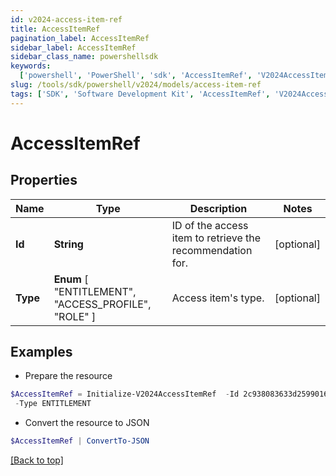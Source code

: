 ```yaml
---
id: v2024-access-item-ref
title: AccessItemRef
pagination_label: AccessItemRef
sidebar_label: AccessItemRef
sidebar_class_name: powershellsdk
keywords:
  ['powershell', 'PowerShell', 'sdk', 'AccessItemRef', 'V2024AccessItemRef']
slug: /tools/sdk/powershell/v2024/models/access-item-ref
tags: ['SDK', 'Software Development Kit', 'AccessItemRef', 'V2024AccessItemRef']
---
```


# AccessItemRef

## Properties

| Name | Type | Description | Notes |
| --- | --- | --- | --- |
| **Id** | **String** | ID of the access item to retrieve the recommendation for. | [optional] |
| **Type** | **Enum** [ "ENTITLEMENT", "ACCESS_PROFILE", "ROLE" ] | Access item's type. | [optional] |

## Examples

- Prepare the resource

```powershell
$AccessItemRef = Initialize-V2024AccessItemRef  -Id 2c938083633d259901633d2623ec0375 `
 -Type ENTITLEMENT
```

- Convert the resource to JSON

```powershell
$AccessItemRef | ConvertTo-JSON
```

[[Back to top]](#)
